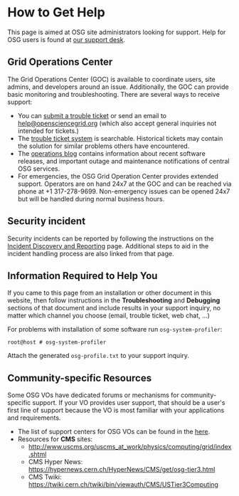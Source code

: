 How to Get Help
===============

This page is aimed at OSG site administrators looking for support. Help for OSG users is found at [our support desk](https://support.opensciencegrid.org/support/home).

Grid Operations Center
----------------------

The Grid Operations Center (GOC) is available to coordinate users, site admins, and developers around an issue.  Additionally, the GOC can provide basic monitoring and troubleshooting.  There are several ways to receive support:

*  You can [submit a trouble ticket](https://ticket.opensciencegrid.org) or send an email to [help@opensciencegrid.org](mailto:help@opensciencegrid.org) (which also accept general inquiries not intended for tickets.)
*  The [trouble ticket system](https://ticket.opensciencegrid.org/list/open) is searchable.  Historical tickets may contain the solution for similar problems others have encountered.
*  The [operations blog](http://osggoc.blogspot.com/) contains information about recent software releases, and important outage and maintenance notifications of central OSG services.
*  For emergencies, the OSG Grid Operation Center provides extended support. Operators are on hand 24x7 at the GOC and can be reached via phone at +1 317-278-9699.   Non-emergency issues can be opened 24x7 but will be handled during normal business hours.


Security incident
-----------------

Security incidents can be reported by following the instructions on the [Incident Discovery and Reporting](https://opensciencegrid.org/security/IncidentDiscoveryReporting/) page.  Additional steps to aid in the incident handling process are also linked from that page.

Information Required to Help You
--------------------------------

If you came to this page from an installation or other document in this website, then follow instructions in the **Troubleshooting** and **Debugging** sections of that document and include results in your support inquiry, no matter which channel you choose (email, trouble ticket, web chat, ...)

For problems with installation of some software run `osg-system-profiler`:

```console
root@host # osg-system-profiler
```

Attach the generated `osg-profile.txt` to your support inquiry.

Community-specific Resources
----------------------------

Some OSG VOs have dedicated forums or mechanisms for community-specific support.  If your VO provides user support, that should be a user's first line of support because the VO is most familiar with your applications and requirements.

* The list of support centers for OSG VOs can be found in the [here](https://github.com/opensciencegrid/topology/blob/master/topology/support-centers.yaml).
* Resources for **CMS** sites:
    * <http://www.uscms.org/uscms_at_work/physics/computing/grid/index.shtml>
    * CMS Hyper News: <https://hypernews.cern.ch/HyperNews/CMS/get/osg-tier3.html>
    * CMS Twiki: <https://twiki.cern.ch/twiki/bin/viewauth/CMS/USTier3Computing>

